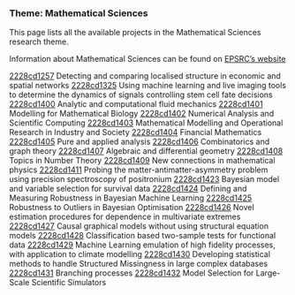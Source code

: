 ### Theme: Mathematical Sciences

This page lists all the available projects in the Mathematical Sciences research theme.

Information about Mathematical Sciences can be found on [EPSRC’s website](https://www.ukri.org/what-we-offer/browse-our-areas-of-investment-and-support/mathematical-sciences-theme/)

[2228cd1257](../projects/2228cd1257.md) Detecting and comparing localised structure in economic and spatial networks
[2228cd1325](../projects/2228cd1325.md) Using machine learning and live imaging tools to determine the dynamics of signals controlling stem cell fate decisions
[2228cd1400](../projects/2228cd1400.md) Analytic and computational fluid mechanics
[2228cd1401](../projects/2228cd1401.md) Modelling for Mathematical Biology
[2228cd1402](../projects/2228cd1402.md) Numerical Analysis and Scientific Computing
[2228cd1403](../projects/2228cd1403.md) Mathematical Modelling and Operational Research in Industry and Society
[2228cd1404](../projects/2228cd1404.md) Financial Mathematics
[2228cd1405](../projects/2228cd1405.md) Pure and applied analysis
[2228cd1406](../projects/2228cd1406.md) Combinatorics and graph theory
[2228cd1407](../projects/2228cd1407.md) Algebraic and differential geometry
[2228cd1408](../projects/2228cd1408.md) Topics in Number Theory
[2228cd1409](../projects/2228cd1409.md) New connections in mathematical physics
[2228cd1411](../projects/2228cd1411.md) Probing the matter-antimatter-asymmetry problem using precision spectroscopy of positronium
[2228cd1423](../projects/2228cd1423.md) Bayesian model and variable selection for survival data
[2228cd1424](../projects/2228cd1424.md) Defining and Measuring Robustness in Bayesian Machine Learning
[2228cd1425](../projects/2228cd1425.md) Robustness to Outliers in Bayesian Optimisation
[2228cd1426](../projects/2228cd1426.md) Novel estimation procedures for dependence in multivariate extremes
[2228cd1427](../projects/2228cd1427.md) Causal graphical models without using structural equation models
[2228cd1428](../projects/2228cd1428.md) Classification based two-sample tests for functional data
[2228cd1429](../projects/2228cd1429.md) Machine Learning emulation of high fidelity processes, with application to climate modelling
[2228cd1430](../projects/2228cd1430.md) Developing statistical methods to handle Structured Missingness in large complex databases
[2228cd1431](../projects/2228cd1431.md) Branching processes
[2228cd1432](../projects/2228cd1432.md) Model Selection for Large-Scale Scientific Simulators

